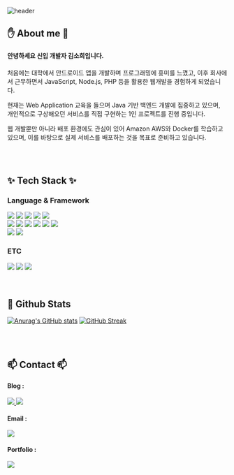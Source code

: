 <!-- 타이틀 부분 -->
![header](https://capsule-render.vercel.app/api?type=blur&height=260&color=gradient&text=Kim%20Sohee&fontColor=black&section=header&reversal=false&descAlign=50&descSize=0&textBg=false)


<!-- 내용 부분 -->
## ✋ About me 🤚
#### 안녕하세요 신입 개발자 김소희입니다.
처음에는 대학에서 안드로이드 앱을 개발하며 프로그래밍에 흥미를 느꼈고, 이후 회사에서 근무하면서 JavaScript, Node.js, PHP 등을 활용한 웹개발을 경험하게 되었습니다. 

현재는 Web Application 교육을 들으며 Java 기반 백엔드 개발에 집중하고 있으며, 개인적으로 구상해오던 서비스를 직접 구현하는 1인 프로젝트를 진행 중입니다.

웹 개발뿐만 아니라 배포 환경에도 관심이 있어 Amazon AWS와 Docker를 학습하고 있으며, 이를 바탕으로 실제 서비스를 배포하는 것을 목표로 준비하고 있습니다.

<br>
<br>

## ✨ Tech Stack ✨
### Language & Framework
<span>
  <!-- html & css -->
  <img src="https://img.shields.io/badge/HTML5-E34F26?style=flat-square&logo=html5&logoColor=white"/> 
  <img src="https://img.shields.io/badge/CSS3-1572B6?style=flat-square&logo=css3&logoColor=white"/> 
  <!-- JavaScript -->
  <img src="https://img.shields.io/badge/JavaScript-F7DF1E?style=flat-square&logo=JavaScript&logoColor=white"/>
  <!-- VUE.JS -->
  <img src="https://img.shields.io/badge/Vue.js-4FC08D?style=flat-square&logo=vuedotjs&logoColor=white&Color=white"/>
  <!-- React -->
  <img src="https://img.shields.io/badge/React-61DAFB?style=flat-square&logo=React&logoColor=white&Color=white"/>
<br>
  <!-- Java -->
  <img src="https://img.shields.io/badge/JAVA-C00000?style=flat-square&logo=coffeescript&logoColor=white&Color=white"/>
  <!-- C -->
  <img src="https://img.shields.io/badge/C-A8B9CC?style=flat-square&logo=c&logoColor=white&Color=white"/>
  <!-- Python -->
  <img src="https://img.shields.io/badge/Python-3776AB?style=flat-square&logo=python&logoColor=white&Color=white"/>
  <!-- Spring -->
  <img src="https://img.shields.io/badge/Spring-6DB33F?style=flat-square&logo=spring&logoColor=white&Color=white"/>
  <!-- PHP -->
  <img src="https://img.shields.io/badge/PHP-777BB4?style=flat-square&logo=php&logoColor=white&Color=white"/>
  <!-- Node -->
  <img src="https://img.shields.io/badge/Node.js-5FA04E?style=flat-square&logo=nodedotjs&logoColor=white&Color=white"/>
<br>
  <!-- MySQL -->
  <img src="https://img.shields.io/badge/MySQL-4479A1?style=flat-square&logo=MySQL&logoColor=white"/>
  <!-- Oracle -->
  <img src="https://img.shields.io/badge/Oracle-FF3621?style=flat-square&logo=databricks&logoColor=white"/>
</span>

### ETC
<span>
  <!-- AWS -->
  <img src="https://img.shields.io/badge/aws-232F3E?style=flat-square&logo=amazonwebservices&logoColor=white"/>
  <!-- Docker -->
  <img src="https://img.shields.io/badge/Docker-2496ED?style=flat-square&logo=docker&logoColor=white"/>
  <!-- Git -->
  <img src="https://img.shields.io/badge/Git-F05032?style=flat-square&logo=git&logoColor=white"/>
  
</span>
<br>
<br>
<br>

## 🤔 Github Stats
[![Anurag's GitHub stats](https://github-readme-stats.vercel.app/api?username=Kim-sohee)](https://github.com/anuraghazra/github-readme-stats)
[![GitHub Streak](https://streak-stats.demolab.com?user=Kim-sohee&theme=radical)](https://git.io/streak-stats)
<!--[![Top Langs](https://github-readme-stats.vercel.app/api/top-langs/?username=Kim-sohee)](https://github.com/anuraghazra/github-readme-stats)-->

<br>
<br>

## 📫 Contact 📫
#### Blog : 
  <a href="https://www.notion.so/1de26c57ecad80579d03ca1b16bc5ee4">
    <img src="https://img.shields.io/badge/notion-000000?style=flat-square&logo=notion&logoColor=white"/>
  </a> 
  <a href="https://blog.naver.com/qpdlql013">
    <img src="https://img.shields.io/badge/naver-03C75A?style=flat-square&logo=naver&logoColor=white"/>
  </a> 

#### Email :
  <a href="mailto:kimsohee980@naver.com">
    <img
      <img src="https://img.shields.io/badge/gmail-EA4335?style=flat-square&logo=gmail&logoColor=white"/>
  </a>

#### Portfolio :
  <a href="https://www.notion.so/SOHEE-KIM-Portfolio-1c126c57ecad80b3baadf9b0ea73990c">
    <img src="https://img.shields.io/badge/portfolio-EB508D?style=flat-square&logo=protondrive&logoColor=white"/>
  </a>
